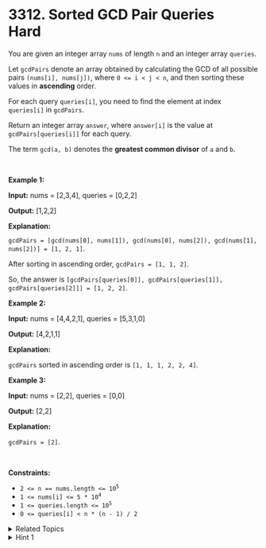 
# 3312. Sorted GCD Pair Queries<br> Hard

<p>You are given an integer array <code>nums</code> of length <code>n</code> and an integer array <code>queries</code>.</p>

<p>Let <code>gcdPairs</code> denote an array obtained by calculating the <span data-keyword="gcd-function">GCD</span> of all possible pairs <code>(nums[i], nums[j])</code>, where <code>0 &lt;= i &lt; j &lt; n</code>, and then sorting these values in <strong>ascending</strong> order.</p>

<p>For each query <code>queries[i]</code>, you need to find the element at index <code>queries[i]</code> in <code>gcdPairs</code>.</p>

<p>Return an integer array <code>answer</code>, where <code>answer[i]</code> is the value at <code>gcdPairs[queries[i]]</code> for each query.</p>

<p>The term <code>gcd(a, b)</code> denotes the <strong>greatest common divisor</strong> of <code>a</code> and <code>b</code>.</p>

<p>&nbsp;</p>
<p><strong class="example">Example 1:</strong></p>

<div class="example-block">
<p><strong>Input:</strong> <span class="example-io">nums = [2,3,4], queries = [0,2,2]</span></p>

<p><strong>Output:</strong> <span class="example-io">[1,2,2]</span></p>

<p><strong>Explanation:</strong></p>

<p><code>gcdPairs = [gcd(nums[0], nums[1]), gcd(nums[0], nums[2]), gcd(nums[1], nums[2])] = [1, 2, 1]</code>.</p>

<p>After sorting in ascending order, <code>gcdPairs = [1, 1, 2]</code>.</p>

<p>So, the answer is <code>[gcdPairs[queries[0]], gcdPairs[queries[1]], gcdPairs[queries[2]]] = [1, 2, 2]</code>.</p>
</div>

<p><strong class="example">Example 2:</strong></p>

<div class="example-block">
<p><strong>Input:</strong> <span class="example-io">nums = [4,4,2,1], queries = [5,3,1,0]</span></p>

<p><strong>Output:</strong> <span class="example-io">[4,2,1,1]</span></p>

<p><strong>Explanation:</strong></p>

<p><code>gcdPairs</code> sorted in ascending order is <code>[1, 1, 1, 2, 2, 4]</code>.</p>
</div>

<p><strong class="example">Example 3:</strong></p>

<div class="example-block">
<p><strong>Input:</strong> <span class="example-io">nums = [2,2], queries = [0,0]</span></p>

<p><strong>Output:</strong> <span class="example-io">[2,2]</span></p>

<p><strong>Explanation:</strong></p>

<p><code>gcdPairs = [2]</code>.</p>
</div>

<p>&nbsp;</p>
<p><strong>Constraints:</strong></p>

<ul>
	<li><code>2 &lt;= n == nums.length &lt;= 10<sup>5</sup></code></li>
	<li><code>1 &lt;= nums[i] &lt;= 5 * 10<sup>4</sup></code></li>
	<li><code>1 &lt;= queries.length &lt;= 10<sup>5</sup></code></li>
	<li><code>0 &lt;= queries[i] &lt; n * (n - 1) / 2</code></li>
</ul>


<details>

<summary> Related Topics </summary>

-	`Array`
-	`Hash Table`
-	`Math`
-	`Binary Search`
-	`Combinatorics`
-	`Counting`
-	`Number Theory`
-	`Prefix Sum`

</details>


<details>
<summary> Hint 1 </summary>
Try counting the number of pairs that have a GCD of <code>g</code.
</details>

<details>
<summary> Hint 2 </summary>
Use inclusion-exclusion.
</details>